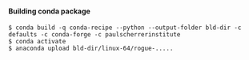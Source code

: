 
#### Building conda package

````
$ conda build -q conda-recipe --python --output-folder bld-dir -c defaults -c conda-forge -c paulscherrerinstitute
$ conda activate
$ anaconda upload bld-dir/linux-64/rogue-.....
````
